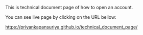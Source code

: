 This is technical document page of how to open an account.

You can see live page by clicking on the URL bellow:

https://priyankapansuriya.github.io/technical_document_page/
